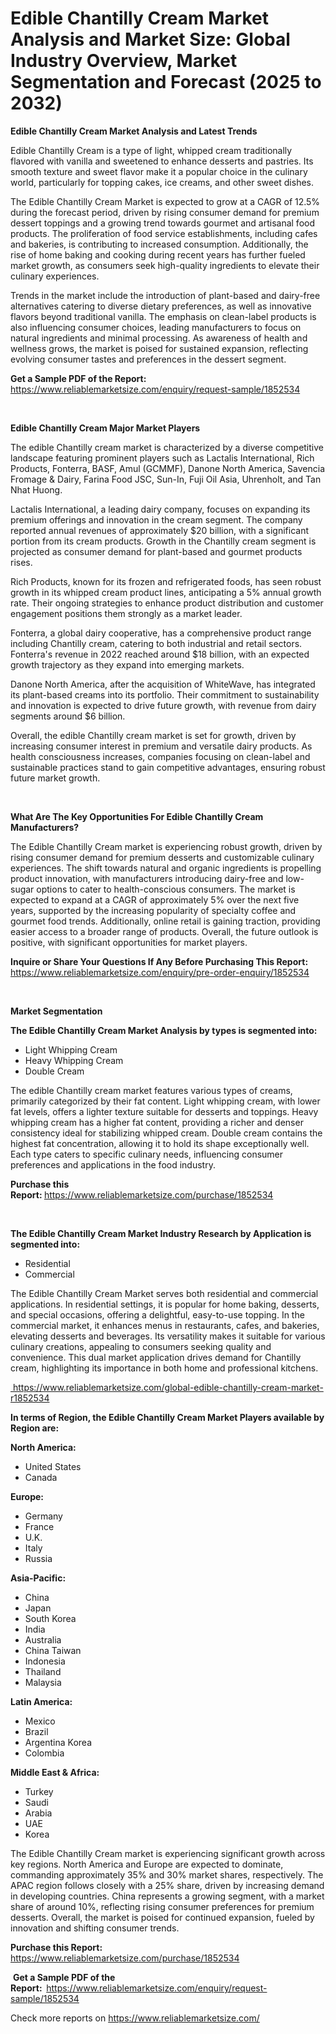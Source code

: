 <p><h1>Edible Chantilly Cream Market Analysis and Market Size: Global Industry Overview, Market Segmentation and Forecast (2025 to 2032)</h1></p><p><strong>Edible Chantilly Cream Market Analysis and Latest Trends</strong></p>
<p><p>Edible Chantilly Cream is a type of light, whipped cream traditionally flavored with vanilla and sweetened to enhance desserts and pastries. Its smooth texture and sweet flavor make it a popular choice in the culinary world, particularly for topping cakes, ice creams, and other sweet dishes.</p><p>The Edible Chantilly Cream Market is expected to grow at a CAGR of 12.5% during the forecast period, driven by rising consumer demand for premium dessert toppings and a growing trend towards gourmet and artisanal food products. The proliferation of food service establishments, including cafes and bakeries, is contributing to increased consumption. Additionally, the rise of home baking and cooking during recent years has further fueled market growth, as consumers seek high-quality ingredients to elevate their culinary experiences.</p><p>Trends in the market include the introduction of plant-based and dairy-free alternatives catering to diverse dietary preferences, as well as innovative flavors beyond traditional vanilla. The emphasis on clean-label products is also influencing consumer choices, leading manufacturers to focus on natural ingredients and minimal processing. As awareness of health and wellness grows, the market is poised for sustained expansion, reflecting evolving consumer tastes and preferences in the dessert segment.</p></p>
<p><strong>Get a Sample PDF of the Report:&nbsp;</strong> <a href="https://www.reliablemarketsize.com/enquiry/request-sample/1852534?utm_campaign=1133&utm_medium=2&utm_source=Github&utm_content=ia&utm_term=15022025&utm_id=edible-chantilly-cream">https://www.reliablemarketsize.com/enquiry/request-sample/1852534</a></p>
<p>&nbsp;</p>
<p><strong>Edible Chantilly Cream Major Market Players</strong></p>
<p><p>The edible Chantilly cream market is characterized by a diverse competitive landscape featuring prominent players such as Lactalis International, Rich Products, Fonterra, BASF, Amul (GCMMF), Danone North America, Savencia Fromage & Dairy, Farina Food JSC, Sun-In, Fuji Oil Asia, Uhrenholt, and Tan Nhat Huong. </p><p>Lactalis International, a leading dairy company, focuses on expanding its premium offerings and innovation in the cream segment. The company reported annual revenues of approximately $20 billion, with a significant portion from its cream products. Growth in the Chantilly cream segment is projected as consumer demand for plant-based and gourmet products rises.</p><p>Rich Products, known for its frozen and refrigerated foods, has seen robust growth in its whipped cream product lines, anticipating a 5% annual growth rate. Their ongoing strategies to enhance product distribution and customer engagement positions them strongly as a market leader.</p><p>Fonterra, a global dairy cooperative, has a comprehensive product range including Chantilly cream, catering to both industrial and retail sectors. Fonterra's revenue in 2022 reached around $18 billion, with an expected growth trajectory as they expand into emerging markets.</p><p>Danone North America, after the acquisition of WhiteWave, has integrated its plant-based creams into its portfolio. Their commitment to sustainability and innovation is expected to drive future growth, with revenue from dairy segments around $6 billion.</p><p>Overall, the edible Chantilly cream market is set for growth, driven by increasing consumer interest in premium and versatile dairy products. As health consciousness increases, companies focusing on clean-label and sustainable practices stand to gain competitive advantages, ensuring robust future market growth.</p></p>
<p>&nbsp;</p>
<p><strong>What Are The Key Opportunities For Edible Chantilly Cream Manufacturers?</strong></p>
<p><p>The Edible Chantilly Cream market is experiencing robust growth, driven by rising consumer demand for premium desserts and customizable culinary experiences. The shift towards natural and organic ingredients is propelling product innovation, with manufacturers introducing dairy-free and low-sugar options to cater to health-conscious consumers. The market is expected to expand at a CAGR of approximately 5% over the next five years, supported by the increasing popularity of specialty coffee and gourmet food trends. Additionally, online retail is gaining traction, providing easier access to a broader range of products. Overall, the future outlook is positive, with significant opportunities for market players.</p></p>
<p><strong>Inquire or Share Your Questions If Any Before Purchasing This Report:</strong> <a href="https://www.reliablemarketsize.com/enquiry/pre-order-enquiry/1852534?utm_campaign=1133&utm_medium=2&utm_source=Github&utm_content=ia&utm_term=15022025&utm_id=edible-chantilly-cream">https://www.reliablemarketsize.com/enquiry/pre-order-enquiry/1852534</a></p>
<p>&nbsp;</p>
<p><strong>Market Segmentation</strong></p>
<p><strong>The Edible Chantilly Cream Market Analysis by types is segmented into:</strong></p>
<p><ul><li>Light Whipping Cream</li><li>Heavy Whipping Cream</li><li>Double Cream</li></ul></p>
<p><p>The edible Chantilly cream market features various types of creams, primarily categorized by their fat content. Light whipping cream, with lower fat levels, offers a lighter texture suitable for desserts and toppings. Heavy whipping cream has a higher fat content, providing a richer and denser consistency ideal for stabilizing whipped cream. Double cream contains the highest fat concentration, allowing it to hold its shape exceptionally well. Each type caters to specific culinary needs, influencing consumer preferences and applications in the food industry.</p></p>
<p><strong>Purchase this Report:&nbsp;</strong><a href="https://www.reliablemarketsize.com/purchase/1852534?utm_campaign=1133&utm_medium=2&utm_source=Github&utm_content=ia&utm_term=15022025&utm_id=edible-chantilly-cream">https://www.reliablemarketsize.com/purchase/1852534</a></p>
<p>&nbsp;</p>
<p><strong>The Edible Chantilly Cream Market Industry Research by Application is segmented into:</strong></p>
<p><ul><li>Residential</li><li>Commercial</li></ul></p>
<p><p>The Edible Chantilly Cream Market serves both residential and commercial applications. In residential settings, it is popular for home baking, desserts, and special occasions, offering a delightful, easy-to-use topping. In the commercial market, it enhances menus in restaurants, cafes, and bakeries, elevating desserts and beverages. Its versatility makes it suitable for various culinary creations, appealing to consumers seeking quality and convenience. This dual market application drives demand for Chantilly cream, highlighting its importance in both home and professional kitchens.</p></p>
<p><a href="https://www.reliablemarketsize.com/global-edible-chantilly-cream-market-r1852534?utm_campaign=1133&utm_medium=2&utm_source=Github&utm_content=ia&utm_term=15022025&utm_id=edible-chantilly-cream">&nbsp;https://www.reliablemarketsize.com/global-edible-chantilly-cream-market-r1852534</a></p>
<p><strong>In terms of Region, the Edible Chantilly Cream Market Players available by Region are:</strong></p>
<p>
    <p> <strong> North America: </strong>
        <ul>
            <li>United States</li>
            <li>Canada</li>
        </ul>
        </p> 
    <p> <strong> Europe: </strong>
        <ul>
            <li>Germany</li>
            <li>France</li>
            <li>U.K.</li>
            <li>Italy</li>
            <li>Russia</li>
        </ul>
        </p> 
    <p> <strong> Asia-Pacific: </strong>
        <ul>
            <li>China</li>
            <li>Japan</li>
            <li>South Korea</li>
            <li>India</li>
            <li>Australia</li>
            <li>China Taiwan</li>
            <li>Indonesia</li>
            <li>Thailand</li>
            <li>Malaysia</li>
        </ul>
        </p> 
    <p> <strong> Latin America: </strong>
        <ul>
            <li>Mexico</li>
            <li>Brazil</li>
            <li>Argentina Korea</li>
            <li>Colombia</li>
        </ul>
        </p> 
    <p> <strong> Middle East & Africa: </strong>
        <ul>
            <li>Turkey</li>
            <li>Saudi</li>
            <li>Arabia</li>
            <li>UAE</li>
            <li>Korea</li>
        </ul>
    </p>
    </p>
<p><p>The Edible Chantilly Cream market is experiencing significant growth across key regions. North America and Europe are expected to dominate, commanding approximately 35% and 30% market shares, respectively. The APAC region follows closely with a 25% share, driven by increasing demand in developing countries. China represents a growing segment, with a market share of around 10%, reflecting rising consumer preferences for premium desserts. Overall, the market is poised for continued expansion, fueled by innovation and shifting consumer trends.</p></p>
<p><strong>Purchase this Report: </strong><a href="https://www.reliablemarketsize.com/purchase/1852534?utm_campaign=1133&utm_medium=2&utm_source=Github&utm_content=ia&utm_term=15022025&utm_id=edible-chantilly-cream">https://www.reliablemarketsize.com/purchase/1852534</a></p>
<p>&nbsp;<strong>Get a Sample PDF of the Report:&nbsp;&nbsp;</strong><a href="https://www.reliablemarketsize.com/enquiry/request-sample/1852534?utm_campaign=1133&utm_medium=2&utm_source=Github&utm_content=ia&utm_term=15022025&utm_id=edible-chantilly-cream">https://www.reliablemarketsize.com/enquiry/request-sample/1852534</a></p>
<p><strong></strong></p>
<p>Check more reports on <a href="https://www.reliablemarketsize.com/?utm_campaign=1133&utm_medium=2&utm_source=Github&utm_content=ia&utm_term=15022025&utm_id=edible-chantilly-cream">https://www.reliablemarketsize.com/</a></p>